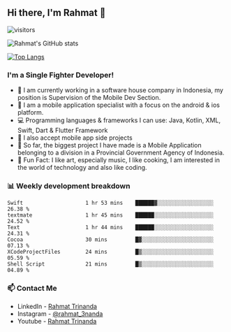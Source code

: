 ## Hi there, I'm Rahmat 👋
![visitors](https://visitor-badge.glitch.me/badge?page_id=https://github.com/rahmat3nanda/)

![Rahmat's GitHub stats](https://github-readme-stats.vercel.app/api?username=rahmat3nanda&count_private=true&show_icons=true&theme=radical)

[![Top Langs](https://github-readme-stats.vercel.app/api/top-langs/?username=rahmat3nanda&show_icons=true&theme=radical&layout=compact)](https://github.com/rahmat3nanda/github-readme-stats)

### I'm a Single Fighter Developer!
- :office: I am currently working in a software house company in Indonesia, my position is Supervision of the Mobile Dev Section.
- :iphone: I am a mobile application specialist with a focus on the android & ios platform.
- :computer: Programming languages & frameworks I can use: Java, Kotlin, XML, Swift, Dart & Flutter Framework
- :handshake: I also accept mobile app side projects
- :police_car: So far, the biggest project I have made is a Mobile Application belonging to a division in a Provincial Government Agency of Indonesia.
- :notebook: Fun Fact: I like art, especially music, I like cooking, I am interested in the world of technology and also like coding.

### 📊 Weekly development breakdown

<!--START_SECTION:waka-->

```text
Swift                    1 hr 53 mins    ██████▓░░░░░░░░░░░░░░░░░░   26.38 %
textmate                 1 hr 45 mins    ██████░░░░░░░░░░░░░░░░░░░   24.52 %
Text                     1 hr 44 mins    ██████░░░░░░░░░░░░░░░░░░░   24.31 %
Cocoa                    30 mins         █▓░░░░░░░░░░░░░░░░░░░░░░░   07.13 %
XCodeProjectFiles        24 mins         █▒░░░░░░░░░░░░░░░░░░░░░░░   05.59 %
Shell Script             21 mins         █▒░░░░░░░░░░░░░░░░░░░░░░░   04.89 %
```

<!--END_SECTION:waka-->

### 📫 Contact Me
- LinkedIn - [Rahmat Trinanda](https://www.linkedin.com/in/rahmat-trinanda/)
- Instagram - [@rahmat_3nanda](https://www.instagram.com/rahmat_3nanda/)
- Youtube - [Rahmat Trinanda](https://www.youtube.com/channel/UCmhq5_o2cDpYsTtBl24XEAw)
